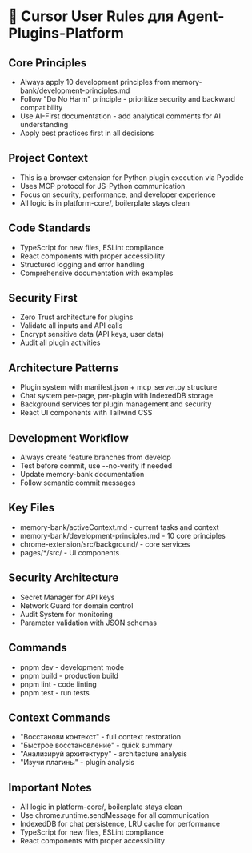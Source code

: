 # 🎯 Cursor User Rules для Agent-Plugins-Platform

## Core Principles
- Always apply 10 development principles from memory-bank/development-principles.md
- Follow "Do No Harm" principle - prioritize security and backward compatibility
- Use AI-First documentation - add analytical comments for AI understanding
- Apply best practices first in all decisions

## Project Context
- This is a browser extension for Python plugin execution via Pyodide
- Uses MCP protocol for JS-Python communication
- Focus on security, performance, and developer experience
- All logic is in platform-core/, boilerplate stays clean

## Code Standards
- TypeScript for new files, ESLint compliance
- React components with proper accessibility
- Structured logging and error handling
- Comprehensive documentation with examples

## Security First
- Zero Trust architecture for plugins
- Validate all inputs and API calls
- Encrypt sensitive data (API keys, user data)
- Audit all plugin activities

## Architecture Patterns
- Plugin system with manifest.json + mcp_server.py structure
- Chat system per-page, per-plugin with IndexedDB storage
- Background services for plugin management and security
- React UI components with Tailwind CSS

## Development Workflow
- Always create feature branches from develop
- Test before commit, use --no-verify if needed
- Update memory-bank documentation
- Follow semantic commit messages

## Key Files
- memory-bank/activeContext.md - current tasks and context
- memory-bank/development-principles.md - 10 core principles
- chrome-extension/src/background/ - core services
- pages/*/src/ - UI components

## Security Architecture
- Secret Manager for API keys
- Network Guard for domain control
- Audit System for monitoring
- Parameter validation with JSON schemas

## Commands
- pnpm dev - development mode
- pnpm build - production build
- pnpm lint - code linting
- pnpm test - run tests

## Context Commands
- "Восстанови контекст" - full context restoration
- "Быстрое восстановление" - quick summary
- "Анализируй архитектуру" - architecture analysis
- "Изучи плагины" - plugin analysis

## Important Notes
- All logic in platform-core/, boilerplate stays clean
- Use chrome.runtime.sendMessage for all communication
- IndexedDB for chat persistence, LRU cache for performance
- TypeScript for new files, ESLint compliance
- React components with proper accessibility 